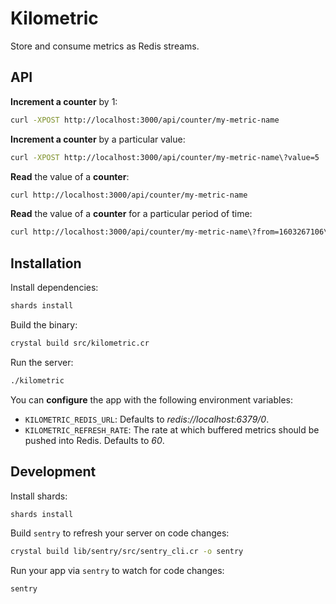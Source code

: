 # Kilometric

Store and consume metrics as Redis streams.

## API

**Increment a counter** by 1:

```sh
curl -XPOST http://localhost:3000/api/counter/my-metric-name
```

**Increment a counter** by a particular value:

```sh
curl -XPOST http://localhost:3000/api/counter/my-metric-name\?value=5
```

**Read** the value of a **counter**:

```sh
curl http://localhost:3000/api/counter/my-metric-name
```

**Read** the value of a **counter** for a particular period of time:

```sh
curl http://localhost:3000/api/counter/my-metric-name\?from=1603267106\&to=1603268201
```

## Installation

Install dependencies:

```sh
shards install
```

Build the binary:

```sh
crystal build src/kilometric.cr
```

Run the server:

```sh
./kilometric
```

You can **configure** the app with the following environment variables:

- `KILOMETRIC_REDIS_URL`: Defaults to *redis://localhost:6379/0*.
- `KILOMETRIC_REFRESH_RATE`: The rate at which buffered metrics should be pushed into Redis. Defaults to *60*.

## Development

Install shards:

```sh
shards install
```

Build `sentry` to refresh your server on code changes:

```sh
crystal build lib/sentry/src/sentry_cli.cr -o sentry
```

Run your app via `sentry` to watch for code changes:

```sh
sentry
```
